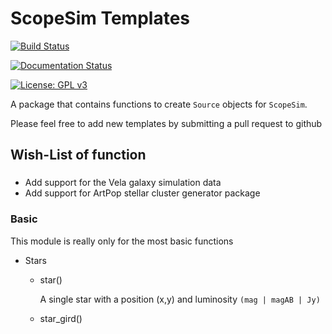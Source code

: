 # ScopeSim Templates

[![Build Status](http://github-actions.40ants.com/AstarVienna/ScopeSim_Templates/matrix.svg)](https://github.com/AstarVienna/ScopeSim_Templates)

[![Documentation Status](https://readthedocs.org/projects/scopesim-templates/badge/?version=latest)](https://scopesim-templates.readthedocs.io/en/latest/?badge=latest)

[![License: GPL v3](https://img.shields.io/badge/License-GPLv3-blue.svg)](https://www.gnu.org/licenses/gpl-3.0)

A package that contains functions to create ``Source`` objects for ``ScopeSim``.

Please feel free to add new templates by submitting a pull request to github 

## Wish-List of function

### 

- Add support for the Vela galaxy simulation data
- Add support for ArtPop stellar cluster generator package 


### Basic
This module is really only for the most basic functions

- Stars
    - star() 
    
      A single star with a position (x,y) and luminosity ``(mag | magAB | Jy)`` 

    - star_gird()
